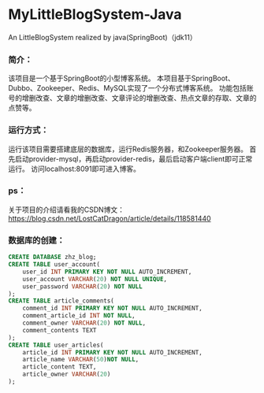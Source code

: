 # MyLittleBlogSystem-Java
An LittleBlogSystem realized by java(SpringBoot)（jdk11）
### 简介：
该项目是一个基于SpringBoot的小型博客系统。
本项目基于SpringBoot、Dubbo、Zookeeper、Redis、MySQL实现了一个分布式博客系统。
功能包括账号的增删改查、文章的增删改查、文章评论的增删改查、热点文章的存取、文章的点赞等。

### 运行方式：
运行该项目需要搭建底层的数据库，运行Redis服务器，和Zookeeper服务器。
首先启动provider-mysql，再启动provider-redis，最后启动客户端client即可正常运行。
访问localhost:8091即可进入博客。

### ps：
关于项目的介绍请看我的CSDN博文：https://blog.csdn.net/LostCatDragon/article/details/118581440

### 数据库的创建：
```sql
CREATE DATABASE zhz_blog;
CREATE TABLE user_account(
	user_id INT PRIMARY KEY NOT NULL AUTO_INCREMENT,
	user_account VARCHAR(20) NOT NULL UNIQUE,
	user_password VARCHAR(20) NOT NULL
);
CREATE TABLE article_comments(
	comment_id INT PRIMARY KEY NOT NULL AUTO_INCREMENT,
	comment_article_id INT NOT NULL,
	comment_owner VARCHAR(20) NOT NULL,
	comment_contents TEXT
);
CREATE TABLE user_articles(
	article_id INT PRIMARY KEY NOT NULL AUTO_INCREMENT,
	article_name VARCHAR(50)NOT NULL,
	article_content TEXT,
	article_owner VARCHAR(20)
);
```
